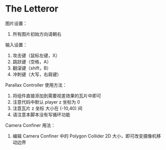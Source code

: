 # The Letteror
 
图片设置：
1. 所有图片初始方向请朝右

输入设置：
1. 攻击键（鼠标左键，X）
2. 跳跃键（空格，A）
3. 翻滚键（shift，B）
4. 冲刺键（大写，右肩键）

Parallax Controller 使用方法：
1. 将组件直接添加到需要视差效果的瓦片中即可
2. 注意代码中默认 player z 坐标为 0 
3. 注意瓦片 z 坐标 大小在 (-10,40) 间
4. 请注意本脚本没有写循环功能

Camera Confiner 用法：
1. 编辑 Camera Confiner 中的 Polygon Collider 2D 大小，即可改变摄像机移动边界